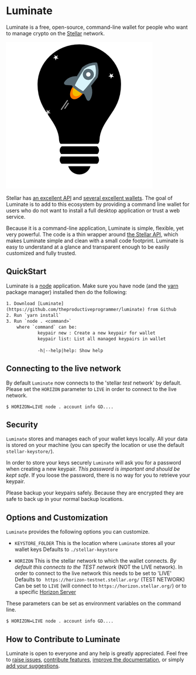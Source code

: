 # Luminate

Luminate is a free, open-source, command-line wallet for people who want
to manage crypto on the [Stellar](https://www.stellar.org/) network.

![luminate](luminate.png)

Stellar has [an excellent API](https://www.stellar.org/developers/reference/)
and [several excellent wallets](https://www.stellar.org/lumens/wallets/).
The goal of Luminate is to add to this ecosystem by providing a command line
wallet for users who do not want to install a full desktop application or trust a web service.

Because it is a command-line application, Luminate is simple, flexible, yet very
powerful. The code is a thin wrapper around [the Stellar
API](https://www.stellar.org/developers/reference/), which makes Luminate simple
and clean with a small code footprint. Luminate is easy to understand
at a glance and transparent enough to be easily customized and fully
trusted.

## QuickStart
Luminate is a [node](https://nodejs.org/) application. Make sure you
have node (and the [yarn](https://yarnpkg.com/) package manager)
installed then do the following:

```
1. Download [Luminate](https://github.com/theproductiveprogrammer/luminate) from Github
2. Run `yarn install`
3. Run `node . <command>`
    where `command` can be:
            keypair new : Create a new keypair for wallet
            keypair list: List all managed keypairs in wallet

            -h|--help|help: Show help
```

## Connecting to the live network
By default `Luminate` now connects to the 'stellar *test* network' by
default. Please set the `HORIZON` parameter to `LIVE` in order to
connect to the live network.

```
$ HORIZON=LIVE node . account info GD....
```

## Security
`Luminate` stores and manages each of your wallet keys locally. All your
data is stored on your machine (you can specify the location or use the
default `stellar-keystore/`).

In order to store your keys securely `Luminate` will ask you for a
password when creating a new keypair. _This password is important and
should be kept safe_. If you loose the password, there is no way for you
to retrieve your keypair.

Please backup your keypairs safely. Because they are encrypted they are
safe to back up in your normal backup locations.

## Options and Customization
`Luminate` provides the following options you can customize.

- `KEYSTORE_FOLDER`
    This is the location where `Luminate` stores all your wallet keys
    Defaults to `./stellar-keystore`

- `HORIZON`
    This is the stellar network to which the wallet connects.
    _*By default this connects to the TEST network*_ (NOT the LIVE
    network). In order to connect to the live network this needs to be
    set to 'LIVE'
    Defaults to ` https://horizon-testnet.stellar.org/` (TEST NETWORK)
    Can be set to `LIVE` (will connect to `https://horizon.stellar.org/`)
    or to a specific [Horizon Server](https://www.stellar.org/developers/horizon/reference/index.html)

These parameters can be set as environment variables on the command
line.

```
$ HORIZON=LIVE node . account info GD....
```


## How to Contribute to Luminate
Luminate is open to everyone and any help is greatly appreciated.  Feel
free to [raise issues](https://github.com/theproductiveprogrammer/luminate/issues),
[contribute features](https://github.com/theproductiveprogrammer/luminate/pulls),
[improve the documentation](https://github.com/theproductiveprogrammer/luminate/pulls),
or simply [add your suggestions](https://github.com/theproductiveprogrammer/luminate/issues).


